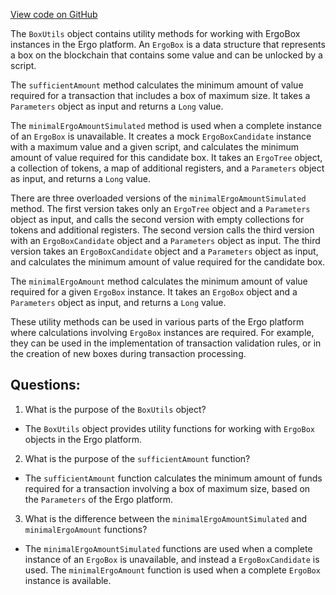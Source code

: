 [View code on GitHub](https://github.com/ergoplatform/ergo/src/main/scala/org/ergoplatform/utils/BoxUtils.scala)

The `BoxUtils` object contains utility methods for working with ErgoBox instances in the Ergo platform. An `ErgoBox` is a data structure that represents a box on the blockchain that contains some value and can be unlocked by a script. 

The `sufficientAmount` method calculates the minimum amount of value required for a transaction that includes a box of maximum size. It takes a `Parameters` object as input and returns a `Long` value.

The `minimalErgoAmountSimulated` method is used when a complete instance of an `ErgoBox` is unavailable. It creates a mock `ErgoBoxCandidate` instance with a maximum value and a given script, and calculates the minimum amount of value required for this candidate box. It takes an `ErgoTree` object, a collection of tokens, a map of additional registers, and a `Parameters` object as input, and returns a `Long` value.

There are three overloaded versions of the `minimalErgoAmountSimulated` method. The first version takes only an `ErgoTree` object and a `Parameters` object as input, and calls the second version with empty collections for tokens and additional registers. The second version calls the third version with an `ErgoBoxCandidate` object and a `Parameters` object as input. The third version takes an `ErgoBoxCandidate` object and a `Parameters` object as input, and calculates the minimum amount of value required for the candidate box.

The `minimalErgoAmount` method calculates the minimum amount of value required for a given `ErgoBox` instance. It takes an `ErgoBox` object and a `Parameters` object as input, and returns a `Long` value.

These utility methods can be used in various parts of the Ergo platform where calculations involving `ErgoBox` instances are required. For example, they can be used in the implementation of transaction validation rules, or in the creation of new boxes during transaction processing.
## Questions: 
 1. What is the purpose of the `BoxUtils` object?
- The `BoxUtils` object provides utility functions for working with `ErgoBox` objects in the Ergo platform.

2. What is the purpose of the `sufficientAmount` function?
- The `sufficientAmount` function calculates the minimum amount of funds required for a transaction involving a box of maximum size, based on the `Parameters` of the Ergo platform.

3. What is the difference between the `minimalErgoAmountSimulated` and `minimalErgoAmount` functions?
- The `minimalErgoAmountSimulated` functions are used when a complete instance of an `ErgoBox` is unavailable, and instead a `ErgoBoxCandidate` is used. The `minimalErgoAmount` function is used when a complete `ErgoBox` instance is available.